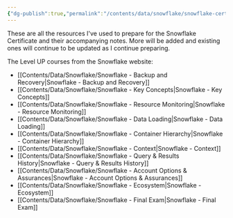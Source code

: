 ```yaml
---
{"dg-publish":true,"permalink":"/contents/data/snowflake/snowflake-certificate-exam-prep/","tags":["Snowflake","Certificate"],"created":"2024-02-29T00:08:23.434+01:00","updated":"2024-02-29T00:08:23.434+01:00"}
---
```


These are all the resources I've used to prepare for the Snowflake Certificate and their accompanying notes. More will be added and existing ones will continue to be updated as I continue preparing. 

The Level UP courses from the Snowflake website:
- [[Contents/Data/Snowflake/Snowflake - Backup and Recovery\|Snowflake - Backup and Recovery]]
- [[Contents/Data/Snowflake/Snowflake - Key Concepts\|Snowflake - Key Concepts]]
- [[Contents/Data/Snowflake/Snowflake - Resource Monitoring\|Snowflake - Resource Monitoring]]
- [[Contents/Data/Snowflake/Snowflake - Data Loading\|Snowflake - Data Loading]]
- [[Contents/Data/Snowflake/Snowflake - Container Hierarchy\|Snowflake - Container Hierarchy]]
- [[Contents/Data/Snowflake/Snowflake - Context\|Snowflake - Context]]
- [[Contents/Data/Snowflake/Snowflake - Query & Results History\|Snowflake - Query & Results History]]
- [[Contents/Data/Snowflake/Snowflake - Account Options & Assurances\|Snowflake - Account Options & Assurances]]
- [[Contents/Data/Snowflake/Snowflake - Ecosystem\|Snowflake - Ecosystem]]
- [[Contents/Data/Snowflake/Snowflake - Final Exam\|Snowflake - Final Exam]]